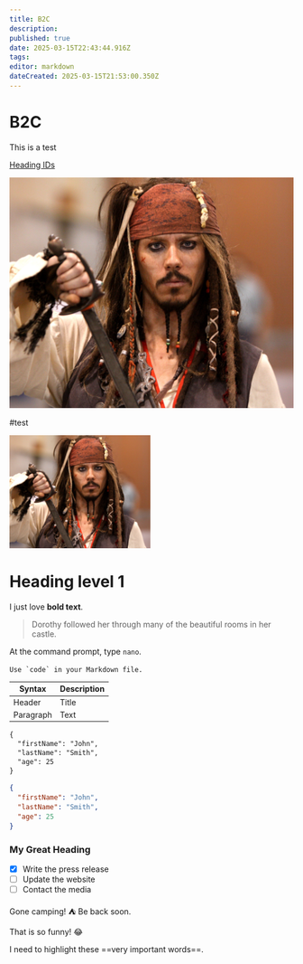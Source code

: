 ```yaml
---
title: B2C
description: 
published: true
date: 2025-03-15T22:43:44.916Z
tags: 
editor: markdown
dateCreated: 2025-03-15T21:53:00.350Z
---
```


# B2C
This is a test

[Heading IDs](#custom-id)

![captain_jack_sparrow_(5764018454).jpg](/captain_jack_sparrow_(5764018454).jpg)

#test

<img src="/captain_jack_sparrow_(5764018454).jpg" width=250 height=200>

Heading level 1
===============

I just love **bold text**.

> Dorothy followed her through many of the beautiful rooms in her castle.

At the command prompt, type `nano`.

``Use `code` in your Markdown file.``

| Syntax      | Description |
| ----------- | ----------- |
| Header      | Title       |
| Paragraph   | Text        |

```
{
  "firstName": "John",
  "lastName": "Smith",
  "age": 25
}
```

```json
{
  "firstName": "John",
  "lastName": "Smith",
  "age": 25
}
```

<h3 id="custom-id">My Great Heading</h3>

- [x] Write the press release
- [ ] Update the website
- [ ] Contact the media

Gone camping! :tent: Be back soon.

That is so funny! :joy:

I need to highlight these ==very important words==.
